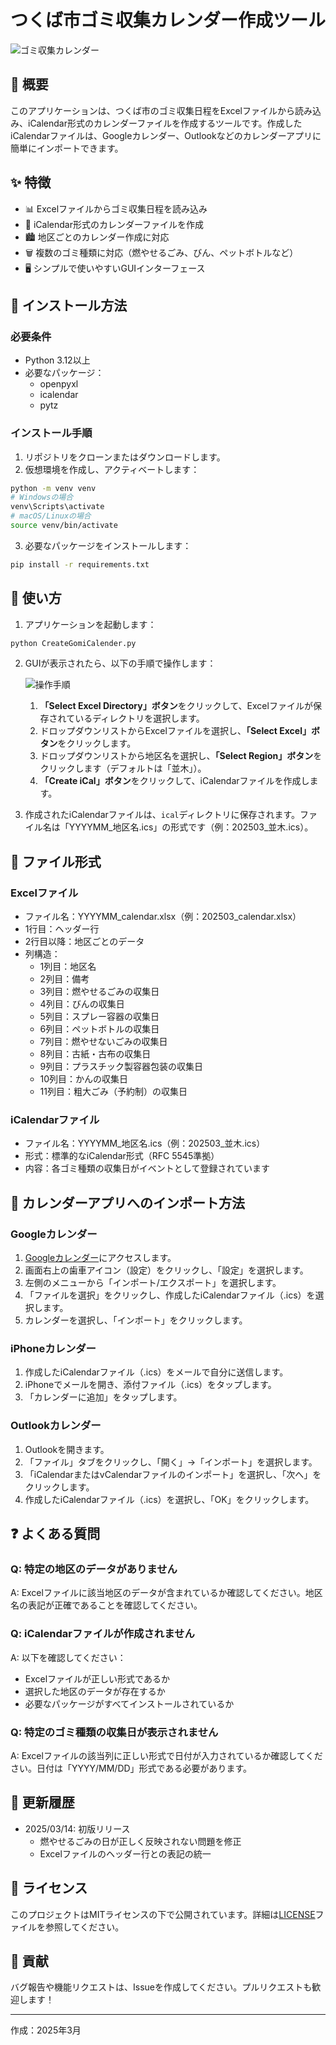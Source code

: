 # つくば市ゴミ収集カレンダー作成ツール

![ゴミ収集カレンダー](https://img.shields.io/badge/つくば市-ゴミ収集カレンダー-brightgreen)

## 📝 概要

このアプリケーションは、つくば市のゴミ収集日程をExcelファイルから読み込み、iCalendar形式のカレンダーファイルを作成するツールです。作成したiCalendarファイルは、Googleカレンダー、Outlookなどのカレンダーアプリに簡単にインポートできます。

## ✨ 特徴

- 📊 Excelファイルからゴミ収集日程を読み込み
- 📆 iCalendar形式のカレンダーファイルを作成
- 🏙️ 地区ごとのカレンダー作成に対応
- 🗑️ 複数のゴミ種類に対応（燃やせるごみ、びん、ペットボトルなど）
- 🖥️ シンプルで使いやすいGUIインターフェース

## 🔧 インストール方法

### 必要条件

- Python 3.12以上
- 必要なパッケージ：
  - openpyxl
  - icalendar
  - pytz

### インストール手順

1. リポジトリをクローンまたはダウンロードします。
2. 仮想環境を作成し、アクティベートします：

```bash
python -m venv venv
# Windowsの場合
venv\Scripts\activate
# macOS/Linuxの場合
source venv/bin/activate
```

3. 必要なパッケージをインストールします：

```bash
pip install -r requirements.txt
```

## 🚀 使い方

1. アプリケーションを起動します：

```bash
python CreateGomiCalender.py
```

2. GUIが表示されたら、以下の手順で操作します：

   ![操作手順](https://via.placeholder.com/600x400?text=操作手順イメージ)

   1. **「Select Excel Directory」ボタン**をクリックして、Excelファイルが保存されているディレクトリを選択します。
   2. ドロップダウンリストからExcelファイルを選択し、**「Select Excel」ボタン**をクリックします。
   3. ドロップダウンリストから地区名を選択し、**「Select Region」ボタン**をクリックします（デフォルトは「並木」）。
   4. **「Create iCal」ボタン**をクリックして、iCalendarファイルを作成します。

3. 作成されたiCalendarファイルは、`ical`ディレクトリに保存されます。ファイル名は「YYYYMM_地区名.ics」の形式です（例：202503_並木.ics）。

## 📁 ファイル形式

### Excelファイル

- ファイル名：YYYYMM_calendar.xlsx（例：202503_calendar.xlsx）
- 1行目：ヘッダー行
- 2行目以降：地区ごとのデータ
- 列構造：
  - 1列目：地区名
  - 2列目：備考
  - 3列目：燃やせるごみの収集日
  - 4列目：びんの収集日
  - 5列目：スプレー容器の収集日
  - 6列目：ペットボトルの収集日
  - 7列目：燃やせないごみの収集日
  - 8列目：古紙・古布の収集日
  - 9列目：プラスチック製容器包装の収集日
  - 10列目：かんの収集日
  - 11列目：粗大ごみ（予約制）の収集日

### iCalendarファイル

- ファイル名：YYYYMM_地区名.ics（例：202503_並木.ics）
- 形式：標準的なiCalendar形式（RFC 5545準拠）
- 内容：各ゴミ種類の収集日がイベントとして登録されています

## 📱 カレンダーアプリへのインポート方法

### Googleカレンダー

1. [Googleカレンダー](https://calendar.google.com/)にアクセスします。
2. 画面右上の歯車アイコン（設定）をクリックし、「設定」を選択します。
3. 左側のメニューから「インポート/エクスポート」を選択します。
4. 「ファイルを選択」をクリックし、作成したiCalendarファイル（.ics）を選択します。
5. カレンダーを選択し、「インポート」をクリックします。

### iPhoneカレンダー

1. 作成したiCalendarファイル（.ics）をメールで自分に送信します。
2. iPhoneでメールを開き、添付ファイル（.ics）をタップします。
3. 「カレンダーに追加」をタップします。

### Outlookカレンダー

1. Outlookを開きます。
2. 「ファイル」タブをクリックし、「開く」→「インポート」を選択します。
3. 「iCalendarまたはvCalendarファイルのインポート」を選択し、「次へ」をクリックします。
4. 作成したiCalendarファイル（.ics）を選択し、「OK」をクリックします。

## ❓ よくある質問

### Q: 特定の地区のデータがありません
A: Excelファイルに該当地区のデータが含まれているか確認してください。地区名の表記が正確であることを確認してください。

### Q: iCalendarファイルが作成されません
A: 以下を確認してください：
- Excelファイルが正しい形式であるか
- 選択した地区のデータが存在するか
- 必要なパッケージがすべてインストールされているか

### Q: 特定のゴミ種類の収集日が表示されません
A: Excelファイルの該当列に正しい形式で日付が入力されているか確認してください。日付は「YYYY/MM/DD」形式である必要があります。

## 🔄 更新履歴

- 2025/03/14: 初版リリース
  - 燃やせるごみの日が正しく反映されない問題を修正
  - Excelファイルのヘッダー行との表記の統一

## 📄 ライセンス

このプロジェクトはMITライセンスの下で公開されています。詳細は[LICENSE](LICENSE)ファイルを参照してください。

## 👥 貢献

バグ報告や機能リクエストは、Issueを作成してください。プルリクエストも歓迎します！

---

作成：2025年3月